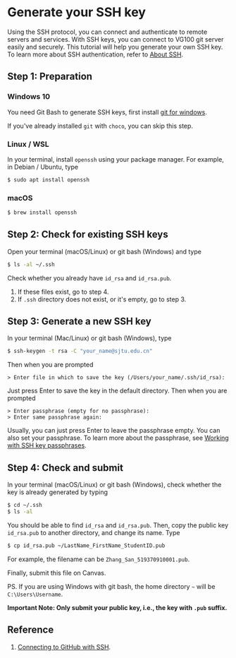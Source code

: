 # Generate your SSH key

Using the SSH protocol, you can connect and authenticate to remote servers and services. With SSH keys, you can connect to VG100 git server easily and securely. This tutorial will help you generate your own SSH key. To learn more about SSH authentication, refer to [About SSH](https://help.github.com/en/github/authenticating-to-github/about-ssh).

## Step 1: Preparation

### Windows 10

You need Git Bash to generate SSH keys, first install [git for windows](https://gitforwindows.org/).

If you've already installed `git` with `choco`, you can skip this step.

### Linux / WSL

In your terminal, install `openssh` using your package manager. For example, in Debian / Ubuntu, type

```bash
$ sudo apt install openssh
```

### macOS

```bash
$ brew install openssh
```



## Step 2: Check for existing SSH keys

Open your terminal (macOS/Linux) or git bash (Windows) and type

```bash
$ ls -al ~/.ssh
```

Check whether you already have `id_rsa` and `id_rsa.pub`.

1. If these files exist, go to step 4.
1. If `.ssh` directory does not exist, or it's empty, go to step 3.

## Step 3: Generate a new SSH key

In your terminal (Mac/Linux) or git bash (Windows), type

```bash
$ ssh-keygen -t rsa -C "your_name@sjtu.edu.cn"
```

Then when you are prompted

```
> Enter file in which to save the key (/Users/your_name/.ssh/id_rsa):
```

Just press Enter to save the key in the default directory. Then when you are prompted

```
> Enter passphrase (empty for no passphrase):
> Enter same passphrase again:
```

Usually, you can just press Enter to leave the passphrase empty. You can also set your passphrase. To learn more about the passphrase, see [Working with SSH key passphrases](https://help.github.com/en/github/authenticating-to-github/working-with-ssh-key-passphrases).


## Step 4: Check and submit

In your terminal (macOS/Linux) or git bash (Windows), check whether the key is already generated by typing

```bash
$ cd ~/.ssh
$ ls -al
```

You should be able to find `id_rsa` and `id_rsa.pub`. Then, copy the public key `id_rsa.pub` to another directory, and change its name. Type

```bash
$ cp id_rsa.pub ~/LastName_FirstName_StudentID.pub
```

For example, the filename can be `Zhang_San_519370910001.pub`.

Finally, submit this file on Canvas.

PS. If you are using Windows with git bash, the home directory `~` will be `C:\Users\Username`.

**Important Note: Only submit your public key, i.e., the key with `.pub` suffix.**

## Reference

1. [Connecting to GitHub with SSH](https://help.github.com/en/github/authenticating-to-github/connecting-to-github-with-ssh).
